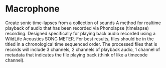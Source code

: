 # Macrophone
Create sonic time-lapses from a collection of sounds
A method for realtime playback of audio that has been recorded via Phonolapse (timelapse) recording. Designed specifically for playing back audio recorded using a WildLife Acoustics SONG METER. 
For best results, files should be in the titled in a chronological time sequenced order. The processed files that is records will include 3 channels, 2 channels of playback audio, 1 channel of metadata that indicates the file playing back (think of like a timecode channel).
